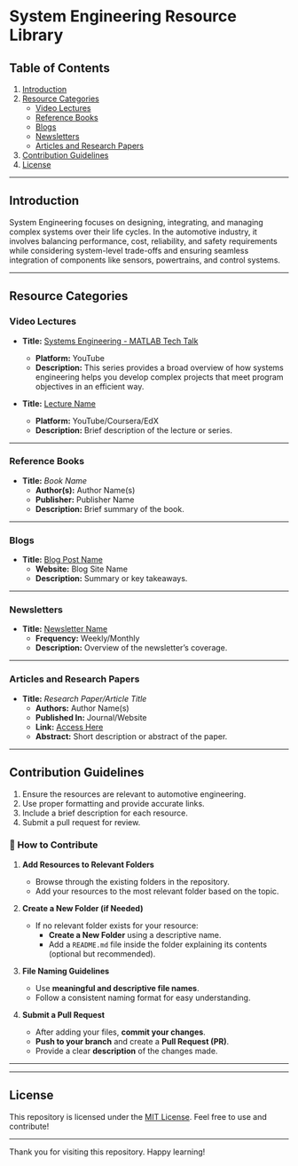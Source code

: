 # System Engineering Resource Library

## Table of Contents
1. [Introduction](#introduction)
2. [Resource Categories](#resource-categories)
   - [Video Lectures](#video-lectures)
   - [Reference Books](#reference-books)
   - [Blogs](#blogs)
   - [Newsletters](#newsletters)
   - [Articles and Research Papers](#articles-and-research-papers)
3. [Contribution Guidelines](#contribution-guidelines)
4. [License](#license)

---
## Introduction

System Engineering focuses on designing, integrating, and managing complex systems over their life cycles. In the automotive industry, it involves balancing performance, cost, reliability, and safety requirements while considering system-level trade-offs and ensuring seamless integration of components like sensors, powertrains, and control systems.

---
## Resource Categories

### Video Lectures

- **Title:** [Systems Engineering - MATLAB Tech Talk](#https://www.youtube.com/playlist?list=PLn8PRpmsu08owzDpgnQr7vo2O-FUQm_fL)
  - **Platform:** YouTube
  - **Description:** This series provides a broad overview of how systems engineering helps you develop complex projects that meet  program objectives in an efficient way.

- **Title:** [Lecture Name](#)
  - **Platform:** YouTube/Coursera/EdX
  - **Description:** Brief description of the lecture or series.

---
### Reference Books
- **Title:** *Book Name*
  - **Author(s):** Author Name(s)
  - **Publisher:** Publisher Name
  - **Description:** Brief summary of the book.

---
### Blogs
- **Title:** [Blog Post Name](#)
  - **Website:** Blog Site Name
  - **Description:** Summary or key takeaways.

---
### Newsletters
- **Title:** [Newsletter Name](#)
  - **Frequency:** Weekly/Monthly
  - **Description:** Overview of the newsletter’s coverage.

---
### Articles and Research Papers
- **Title:** *Research Paper/Article Title*
  - **Authors:** Author Name(s)
  - **Published In:** Journal/Website
  - **Link:** [Access Here](#)
  - **Abstract:** Short description or abstract of the paper.

---
## Contribution Guidelines
1. Ensure the resources are relevant to automotive engineering.
2. Use proper formatting and provide accurate links.
3. Include a brief description for each resource.
4. Submit a pull request for review.



### **📂 How to Contribute**  

1. **Add Resources to Relevant Folders**  
   - Browse through the existing folders in the repository.  
   - Add your resources to the most relevant folder based on the topic.  

2. **Create a New Folder (if Needed)**  
   - If no relevant folder exists for your resource:  
     - **Create a New Folder** using a descriptive name.  
     - Add a `README.md` file inside the folder explaining its contents (optional but recommended).  

3. **File Naming Guidelines**  
   - Use **meaningful and descriptive file names**.  
   - Follow a consistent naming format for easy understanding.  

4. **Submit a Pull Request**  
   - After adding your files, **commit your changes**.  
   - **Push to your branch** and create a **Pull Request (PR)**.  
   - Provide a clear **description** of the changes made.

---

---
## License
This repository is licensed under the [MIT License](#). Feel free to use and contribute!

---
Thank you for visiting this repository. Happy learning!

